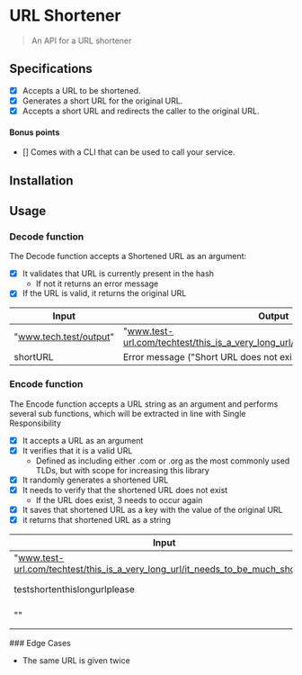 # URL Shortener
> An API for a URL shortener 

## Specifications
- [x] Accepts a URL to be shortened.  
- [x] Generates a short URL for the original URL.  
- [x] Accepts a short URL and redirects the caller to the original URL.

#### Bonus points
- [] Comes with a CLI that can be used to call your service.

## Installation

## Usage
### Decode function
The Decode function accepts a Shortened URL as an argument:
- [x] It validates that URL is currently present in the hash
    * If not it returns an error message 
- [x] If the URL is valid, it returns the original URL

Input | Output
-|-
"www.tech.test/output" | "www.test-url.com/techtest/this_is_a_very_long_url/it_needs_to_be_much_shorter"
shortURL | Error message ("Short URL does not exist")

### Encode function
The Encode function accepts a URL string as an argument and performs several sub functions, which will be extracted in line with Single Responsibility
- [x] It accepts a URL as an argument 
- [x] It verifies that it is a valid URL
    * Defined as including either .com or .org as the most commonly used TLDs, but with scope for increasing this library
- [x] It randomly generates a shortened URL
- [x] It needs to verify that the shortened URL does not exist
    * If the URL does exist, 3 needs to occur again
- [x] It saves that shortened URL as a key with the value of the original URL
- [x] it returns that shortened URL as a string

Input | Output
-|-
"www.test-url.com/techtest/this_is_a_very_long_url/it_needs_to_be_much_shorter" | "www.tech.test/output"
testshortenthislongurlplease | Error Message ("Not a valid URL")
"" | Error Message ("Not a valid URL")

### Edge Cases
* The same URL is given twice

